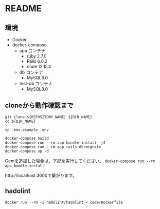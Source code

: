 # README

## 環境

- Docker
- docker-compose
  - app コンテナ
    - ruby 2.7.0
    - Rails 6.0.2
    - node 12.15.0
  - db コンテナ
    - MySQL8.0
  - test-db コンテナ
    - MySQL8.0

## cloneから動作確認まで

```
git clone ${REPOSITORY_NAME} ${DIR_NAME}
cd ${DIR_NAME}

cp .env.example .env

docker-compose build
docker-compose run --rm app bundle install -j4
docker-compose run --rm app rails:db:migrate
docker-compose up -d
```

Gemを追加した場合は、下記を実行してください。
`docker-compose run --rm app bundle install`

http://localhost:3000で繋がります。

## hadolint

`docker run --rm -i hadolint/hadolint < code/Dockerfile`